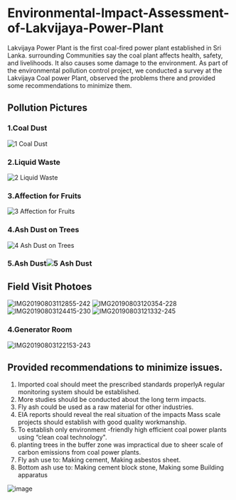# Environmental-Impact-Assessment-of-Lakvijaya-Power-Plant
  Lakvijaya Power Plant is the first coal-fired power plant established in Sri Lanka. surrounding Communities say the coal plant affects health, safety, and livelihoods. It also causes some damage to the environment. As part of the environmental pollution control project, we conducted a survey at the Lakvijaya Coal power Plant, observed the problems there and provided some recommendations to minimize them.

## Pollution Pictures

### 1.Coal Dust
![1 Coal Dust](https://user-images.githubusercontent.com/108692258/197349071-82a98a6a-2d34-4205-858f-63e59b877795.jpg)

### 2.Liquid Waste
![2 Liquid Waste](https://user-images.githubusercontent.com/108692258/197349090-35da8ff3-9d43-4898-abbd-dda88717e973.jpg)

### 3.Affection for Fruits
![3 Affection for Fruits](https://user-images.githubusercontent.com/108692258/197349131-6499e87b-7bb7-4cf2-b079-8b29365b2bde.jpg)

### 4.Ash Dust on Trees
![4 Ash Dust on Trees](https://user-images.githubusercontent.com/108692258/197349136-d538b432-17a5-48fe-abc1-dedb2180bb39.jpg)

### 5.Ash Dust![5 Ash Dust](https://user-images.githubusercontent.com/108692258/197349142-d362db07-9af4-44c3-b7fb-70c68835b927.jpg)

## Field Visit Photoes
![IMG20190803112855-242](https://user-images.githubusercontent.com/108692258/197349200-7b1156c6-ac2c-4bad-b83c-30b70fa67cd8.jpg)
![IMG20190803120354-228](https://user-images.githubusercontent.com/108692258/197349201-c3a3a3d4-ac4c-400f-8b13-b42b6eaac487.jpg)
![IMG20190803124415-230](https://user-images.githubusercontent.com/108692258/197349203-4c12496c-02fb-403f-a57e-b79123cdcf7a.jpg)
![IMG20190803121332-245](https://user-images.githubusercontent.com/108692258/197349229-0a11ae0e-26b4-466a-a6ec-7e5d4a58cb9a.jpg)

### 4.Generator Room
![IMG20190803122153-243](https://user-images.githubusercontent.com/108692258/197349238-d52541d7-9ffd-443b-9c1f-db380769e2ec.jpg)

## Provided recommendations to minimize issues.

1. Imported coal should meet the prescribed standards properlyA regular monitoring system should be established.
2. More studies should be conducted about the long term impacts.
3. Fly ash could be used as a raw material for other industries.
4. EIA reports should reveal the real situation of the impacts Mass scale projects should establish with good quality workmanship.
5. To establish only environment -friendly high efficient coal power plants using “clean coal technology". 
6. planting trees in the buffer zone was impractical due to sheer scale of carbon emissions from coal power plants.
7. Fly ash use to: Making cement, Making asbestos sheet.
8. Bottom ash use to: Making cement block stone, Making some Building apparatus

![image](https://user-images.githubusercontent.com/108692258/197349659-a55f74a7-6640-4735-a029-7143dc555fbe.png)




